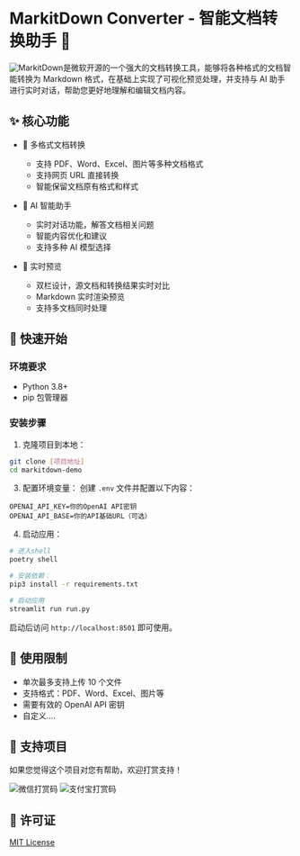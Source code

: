# MarkitDown Converter - 智能文档转换助手 🚀

 ![MarkitDown](https://github.com/microsoft/markitdown/)是微软开源的一个强大的文档转换工具，能够将各种格式的文档智能转换为 Markdown 格式，在基础上实现了可视化预览处理，并支持与 AI 助手进行实时对话，帮助您更好地理解和编辑文档内容。

## ✨ 核心功能

- 🔄 多格式文档转换
  - 支持 PDF、Word、Excel、图片等多种文档格式
  - 支持网页 URL 直接转换
  - 智能保留文档原有格式和样式

- 🤖 AI 智能助手
  - 实时对话功能，解答文档相关问题
  - 智能内容优化和建议
  - 支持多种 AI 模型选择

- 👀 实时预览
  - 双栏设计，源文档和转换结果实时对比
  - Markdown 实时渲染预览
  - 支持多文档同时处理

## 🚀 快速开始

### 环境要求

- Python 3.8+
- pip 包管理器

### 安装步骤

1. 克隆项目到本地：
```bash
git clone [项目地址]
cd markitdown-demo
```



3. 配置环境变量：
创建 `.env` 文件并配置以下内容：
```
OPENAI_API_KEY=你的OpenAI API密钥
OPENAI_API_BASE=你的API基础URL（可选）
```

4. 启动应用：
```bash
# 进入shell
poetry shell

# 安装依赖：
pip3 install -r requirements.txt

# 启动应用
streamlit run run.py
```

启动后访问 `http://localhost:8501` 即可使用。

## 🎯 使用限制

- 单次最多支持上传 10 个文件
- 支持格式：PDF、Word、Excel、图片等
- 需要有效的 OpenAI API 密钥
- 自定义....

## 💖 支持项目

如果您觉得这个项目对您有帮助，欢迎打赏支持！

![微信打赏码](https://minioapi.nonezero.top/dz-minio-os/wx%E6%94%B6%E6%AC%BE.jpg)
![支付宝打赏码](https://minioapi.nonezero.top/dz-minio-os/zfb%E6%94%B6%E6%AC%BE.jpg)

## 📝 许可证

[MIT License](LICENSE)
